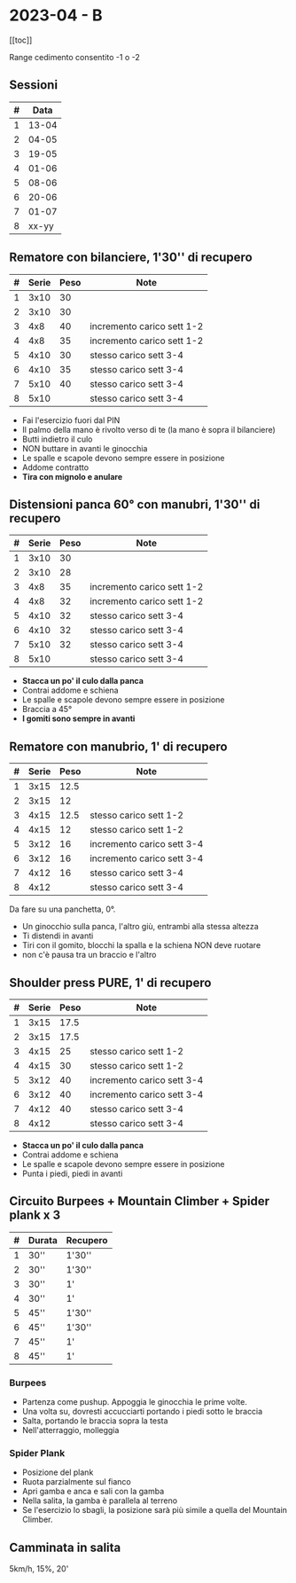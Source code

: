 # 2023-04 - B

[[toc]]

Range cedimento consentito -1 o -2

## Sessioni

| #   | Data  |
| --- | ----- |
| 1   | 13-04 |
| 2   | 04-05 |
| 3   | 19-05 |
| 4   | 01-06 |
| 5   | 08-06 |
| 6   | 20-06 |
| 7   | 01-07 |
| 8   | xx-yy |

## Rematore con bilanciere, 1'30'' di recupero

| #   | Serie | Peso | Note                       |
| --- | ----- | ---- | -------------------------- |
| 1   | 3x10  | 30   |                            |
| 2   | 3x10  | 30   |                            |
| 3   | 4x8   | 40   | incremento carico sett 1-2 |
| 4   | 4x8   | 35   | incremento carico sett 1-2 |
| 5   | 4x10  | 30   | stesso carico sett 3-4     |
| 6   | 4x10  | 35   | stesso carico sett 3-4     |
| 7   | 5x10  | 40   | stesso carico sett 3-4     |
| 8   | 5x10  |      | stesso carico sett 3-4     |

- Fai l'esercizio fuori dal PIN
- Il palmo della mano è rivolto verso di te (la mano è sopra il bilanciere)
- Butti indietro il culo
- NON buttare in avanti le ginocchia
- Le spalle e scapole devono sempre essere in posizione
- Addome contratto
- **Tira con mignolo e anulare**

## Distensioni panca 60° con manubri, 1'30'' di recupero

| #   | Serie | Peso | Note                       |
| --- | ----- | ---- | -------------------------- |
| 1   | 3x10  | 30   |                            |
| 2   | 3x10  | 28   |                            |
| 3   | 4x8   | 35   | incremento carico sett 1-2 |
| 4   | 4x8   | 32   | incremento carico sett 1-2 |
| 5   | 4x10  | 32   | stesso carico sett 3-4     |
| 6   | 4x10  | 32   | stesso carico sett 3-4     |
| 7   | 5x10  | 32   | stesso carico sett 3-4     |
| 8   | 5x10  |      | stesso carico sett 3-4     |

- **Stacca un po' il culo dalla panca**
- Contrai addome e schiena
- Le spalle e scapole devono sempre essere in posizione
- Braccia a 45°
- **I gomiti sono sempre in avanti**

## Rematore con manubrio, 1' di recupero

| #   | Serie | Peso | Note                       |
| --- | ----- | ---- | -------------------------- |
| 1   | 3x15  | 12.5 |                            |
| 2   | 3x15  | 12   |                            |
| 3   | 4x15  | 12.5 | stesso carico sett 1-2     |
| 4   | 4x15  | 12   | stesso carico sett 1-2     |
| 5   | 3x12  | 16   | incremento carico sett 3-4 |
| 6   | 3x12  | 16   | incremento carico sett 3-4 |
| 7   | 4x12  | 16   | stesso carico sett 3-4     |
| 8   | 4x12  |      | stesso carico sett 3-4     |

Da fare su una panchetta, 0°.

- Un ginocchio sulla panca, l'altro giù, entrambi alla stessa altezza
- Ti distendi in avanti
- Tiri con il gomito, blocchi la spalla e la schiena NON deve ruotare
- non c'è pausa tra un braccio e l'altro

## Shoulder press PURE, 1' di recupero

| #   | Serie | Peso | Note                       |
| --- | ----- | ---- | -------------------------- |
| 1   | 3x15  | 17.5 |                            |
| 2   | 3x15  | 17.5 |                            |
| 3   | 4x15  | 25   | stesso carico sett 1-2     |
| 4   | 4x15  | 30   | stesso carico sett 1-2     |
| 5   | 3x12  | 40   | incremento carico sett 3-4 |
| 6   | 3x12  | 40   | incremento carico sett 3-4 |
| 7   | 4x12  | 40   | stesso carico sett 3-4     |
| 8   | 4x12  |      | stesso carico sett 3-4     |

- **Stacca un po' il culo dalla panca**
- Contrai addome e schiena
- Le spalle e scapole devono sempre essere in posizione
- Punta i piedi, piedi in avanti

## Circuito Burpees + Mountain Climber + Spider plank x 3

| #   | Durata | Recupero |
| --- | ------ | -------- |
| 1   | 30''   | 1'30''   |
| 2   | 30''   | 1'30''   |
| 3   | 30''   | 1'       |
| 4   | 30''   | 1'       |
| 5   | 45''   | 1'30''   |
| 6   | 45''   | 1'30''   |
| 7   | 45''   | 1'       |
| 8   | 45''   | 1'       |

### Burpees

- Partenza come pushup. Appoggia le ginocchia le prime volte.
- Una volta su, dovresti accucciarti portando i piedi sotto le braccia
- Salta, portando le braccia sopra la testa
- Nell'atterraggio, molleggia

### Spider Plank

- Posizione del plank
- Ruota parzialmente sul fianco
- Apri gamba e anca e sali con la gamba
- Nella salita, la gamba è parallela al terreno
- Se l'esercizio lo sbagli, la posizione sarà più simile a quella del Mountain Climber.

## Camminata in salita

5km/h, 15%, 20'
